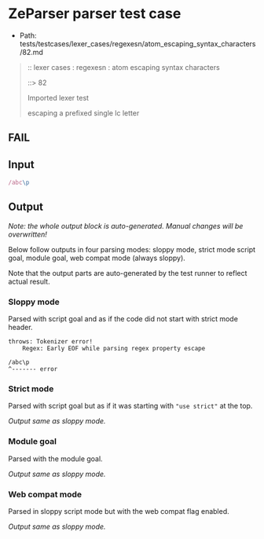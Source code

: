 # ZeParser parser test case

- Path: tests/testcases/lexer_cases/regexesn/atom_escaping_syntax_characters/82.md

> :: lexer cases : regexesn : atom escaping syntax characters
>
> ::> 82
>
> Imported lexer test
>
> escaping a prefixed single lc letter

## FAIL

## Input

`````js
/abc\p
`````

## Output

_Note: the whole output block is auto-generated. Manual changes will be overwritten!_

Below follow outputs in four parsing modes: sloppy mode, strict mode script goal, module goal, web compat mode (always sloppy).

Note that the output parts are auto-generated by the test runner to reflect actual result.

### Sloppy mode

Parsed with script goal and as if the code did not start with strict mode header.

`````
throws: Tokenizer error!
    Regex: Early EOF while parsing regex property escape

/abc\p
^------- error
`````

### Strict mode

Parsed with script goal but as if it was starting with `"use strict"` at the top.

_Output same as sloppy mode._

### Module goal

Parsed with the module goal.

_Output same as sloppy mode._

### Web compat mode

Parsed in sloppy script mode but with the web compat flag enabled.

_Output same as sloppy mode._
